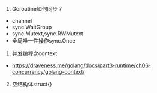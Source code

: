 1. Goroutine如何同步？
 - channel
 - sync.WaitGroup
 - sync.Mutext,sync.RWMutext
 - 全局唯一性操作sync.Once
1. 并发编程之context
  - https://draveness.me/golang/docs/part3-runtime/ch06-concurrency/golang-context/
2. 空结构体struct{}
